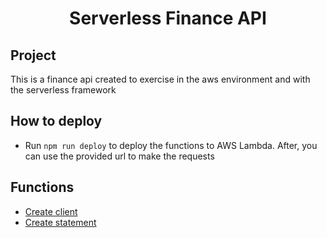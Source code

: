 <h1 align="center">Serverless Finance API</h1>

## Project

This is a finance api created to exercise in the aws environment and with the serverless framework

## How to deploy

- Run `npm run deploy` to deploy the functions to AWS Lambda. After, you can use the provided url to make the requests

## Functions
- [Create client](./docs/create.client.md)
- [Create statement](./docs/create.statement.md)
